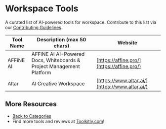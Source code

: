 # Workspace Tools

A curated list of AI-powered tools for workspace. Contribute to this list via our [Contributing Guidelines](https://github.com/ToolkitlyAI/awesome-ai-tools/blob/master/CONTRIBUTING.md).

| Tool Name | Description (max 50 chars) | Website |
|-----------|----------------------------|---------|
| AFFiNE AI | AFFiNE AI  AI-Powered Docs, Whiteboards & Project Management Platform | [https://affine.pro/](https://affine.pro/) |
| Altar | AI Creative Workspace | [https://www.altar.ai/](https://www.altar.ai/) |

## More Resources
- [Back to Categories](https://github.com/ToolkitlyAI/awesome-ai-tools/blob/master/README.md)
- Find more tools and reviews at [Toolkitly.com](https://toolkitly.com)!

